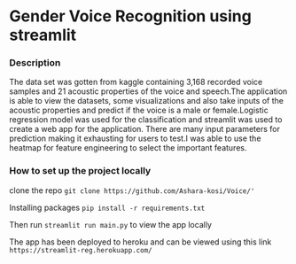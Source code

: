 # Gender Voice Recognition using streamlit

### Description
The data set was gotten from kaggle containing 3,168 recorded voice samples and 21 acoustic properties of the voice and speech.The application is able to view the datasets, 
some visualizations and also take inputs of the acoustic properties and predict if the voice is a male or female.Logistic regression model was used for the classification and streamlit was used to create a web app for the application.
There are many input parameters for prediction making it exhausting for users to test.I was able to use the heatmap for feature engineering to select the important features.

### How to set up the project locally
clone the repo
`git clone https://github.com/Ashara-kosi/Voice/'`

Installing packages 
`pip install -r requirements.txt`

Then run
`streamlit run main.py` to view the app locally

The app has been deployed to heroku and can be viewed using this link `https://streamlit-reg.herokuapp.com/`
